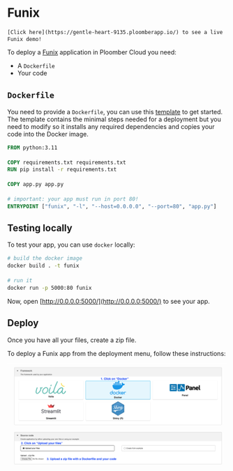 # Funix

```{note}
[Click here](https://gentle-heart-9135.ploomberapp.io/) to see a live Funix demo!
```

To deploy a [Funix](https://github.com/TexteaInc/funix) application in Ploomber Cloud you need:

- A `Dockerfile`
- Your code

## `Dockerfile`

You need to provide a `Dockerfile`, you can use this [template](https://github.com/ploomber/doc/blob/main/examples/docker/funix/Dockerfile) to get started. The template contains the minimal steps needed for a deployment but you need to modify so it installs any required dependencies and copies your code into the Docker image.

```Dockerfile
FROM python:3.11

COPY requirements.txt requirements.txt
RUN pip install -r requirements.txt

COPY app.py app.py

# important: your app must run in port 80!
ENTRYPOINT ["funix", "-l", "--host=0.0.0.0", "--port=80", "app.py"]
```

## Testing locally

To test your app, you can use `docker` locally:

```sh
# build the docker image
docker build . -t funix

# run it
docker run -p 5000:80 funix
```

Now, open [http://0.0.0.0:5000/](http://0.0.0.0:5000/) to see your app.


## Deploy

Once you have all your files, create a zip file.

To deploy a Funix app from the deployment menu, follow these instructions:

![](../static/docker.png)